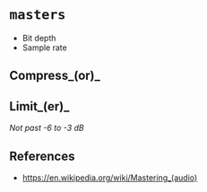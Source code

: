 # `masters`

  - Bit depth
  - Sample rate


## Compress_(or)_


## Limit_(er)_

 _Not past -6 to -3 dB_


## References

  - https://en.wikipedia.org/wiki/Mastering_(audio)
